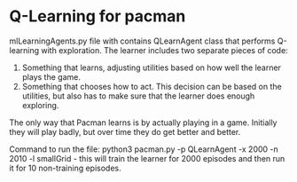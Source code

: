 # Q-Learning for pacman

mlLearningAgents.py file with contains QLearnAgent class that performs Q-learning with exploration. The learner includes two separate pieces of code:

1. Something that learns, adjusting utilities based on how well the learner plays the game.
2. Something that chooses how to act. This decision can be based on the utilities, but also has to make sure that the learner does enough exploring.

The only way that Pacman learns is by actually playing in a game. Initially they will play badly, but over time they do get better and better. 

Command to run the file: python3 pacman.py -p QLearnAgent -x 2000 -n 2010 -l smallGrid - this will train the learner for 2000 episodes and then run it for 10 non-training episodes. 

